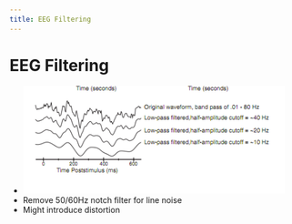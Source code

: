 ```yaml
---
title: EEG Filtering
---
```


# EEG Filtering
- ![im](assets/Pasted%20Image%2020220502153920.png)
- Remove 50/60Hz notch filter for line noise
- Might introduce distortion
























































